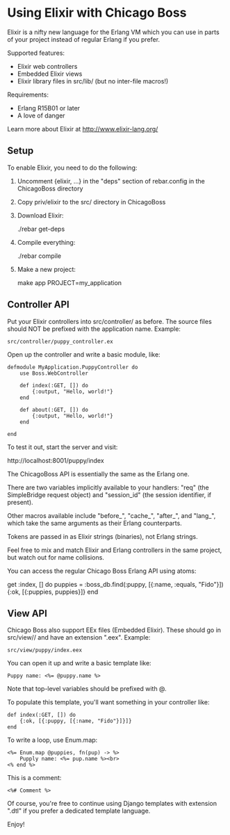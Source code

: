 Using Elixir with Chicago Boss
==

Elixir is a nifty new language for the Erlang VM which you can use in parts of
your project instead of regular Erlang if you prefer.

Supported features:

* Elixir web controllers
* Embedded Elixir views
* Elixir library files in src/lib/ (but no inter-file macros!)

Requirements:

* Erlang R15B01 or later
* A love of danger

Learn more about Elixir at http://www.elixir-lang.org/

Setup
--

To enable Elixir, you need to do the following:

1. Uncomment {elixir, ...} in the "deps" section of rebar.config in the
ChicagoBoss directory

2. Copy priv/elixir to the src/ directory in ChicagoBoss

3. Download Elixir:

    ./rebar get-deps

4. Compile everything:

    ./rebar compile

5. Make a new project:

    make app PROJECT=my_application


Controller API
--

Put your Elixir controllers into src/controller/ as before. The source files
should NOT be prefixed with the application name. Example:

    src/controller/puppy_controller.ex

Open up the controller and write a basic module, like:

    defmodule MyApplication.PuppyController do
        use Boss.WebController

        def index(:GET, []) do
            {:output, "Hello, world!"}
        end

        def about(:GET, []) do
            {:output, "Hello, world!"}
        end

    end

To test it out, start the server and visit:

http://localhost:8001/puppy/index

The ChicagoBoss API is essentially the same as the Erlang one.

There are two variables implicitly available to your handlers: "req" (the
SimpleBridge request object) and "session_id" (the session identifier, if
present). 

Other macros available include "before_", "cache_", "after_", and "lang_",
which take the same arguments as their Erlang counterparts.

Tokens are passed in as Elixir strings (binaries), not Erlang strings.

Feel free to mix and match Elixir and Erlang controllers in the same project,
but watch out for name collisions.

You can access the regular Chicago Boss Erlang API using atoms:

   get :index, [] do
      puppies = :boss_db.find(:puppy, [{:name, :equals, "Fido"}])
      {:ok, [{:puppies, puppies}]}
   end


View API
--

Chicago Boss also support EEx files (Embedded Elixir). These should go in
src/view/<controller name>/ and have an extension ".eex". Example:

    src/view/puppy/index.eex

You can open it up and write a basic template like:

    Puppy name: <%= @puppy.name %>

Note that top-level variables should be prefixed with @.

To populate this template, you'll want something in your controller like:

    def index(:GET, []) do
        {:ok, [{:puppy, [{:name, "Fido"}]}]}
    end

To write a loop, use Enum.map:

    <%= Enum.map @puppies, fn(pup) -> %>
        Pupply name: <%= pup.name %><br>
    <% end %>

This is a comment:

    <%# Comment %>

Of course, you're free to continue using Django templates with extension ".dtl"
if you prefer a dedicated template language.

Enjoy!
